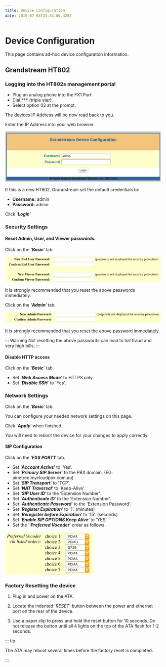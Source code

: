 ```yaml
---
title: Device Configuration
date: 2019-07-03T23:53:06.420Z
---
```

# Device Configuration

This page contains ad-hoc device configuration information.

## Grandstream HT802

### Logging into the HT802s management portal

* Plug an analog phone into the FX1 Port
* Dial \*\** (triple star).
* Select option 02 at the prompt.

The devices IP Address will be now read back to you.

Enter the IP Address into your web browser.

![](../../images/grandstream_ht802_loginscreen.png)

If this is a new HT802, Grandstream set the default credentials to:

* **Username:** admin
* **Password:** admin

Click '**_Login_**‘

### Security Settings

#### Reset Admin, User, and Viewer passwords.

Click on the '**_Basic_**‘ tab.

![](../../images/gramdstrea_ht802_passwordreset1.png)

It is strongly recommended that you reset the above passwords immediately.

Click on the '**_Admin_**‘ tab.

![](../../images/grandstream_ht802_passwordreset2.png)

It is strongly recommended that you reset the above password immediately.

::: Warning
Not resetting the above passwords can lead to toll fraud and very high bills.
:::

#### Disable HTTP access

Click on the '**_Basic_**' tab.

* Set '_**Web Access Mode**_‘ to HTTPS only.
* Set '_**Disable SSH**_' to 'Yes'.

### Network Settings

Click on the '_**Basic**_‘ tab.

You can configure your needed network settings on this page.

Click '_**Apply**_‘ when finished.

You will need to reboot the device for your changes to apply correctly.

#### SIP Configuration

Click on the '_**FXS PORT1**_’ tab.

* Set ‘_**Account Active**_’ to 'Yes‘.
* Set '_**Primary SIP Server**_’ to the PBX domain. (EG: pinetree.mycloudpbx.com.au)
* Set '_**SIP Transport**_‘ to 'TCP’.
* Set '_**NAT Traversal**_‘ to 'Keep-Alive’.
* Set '_**SIP User ID**_‘ to the ’Extension Number’.
* Set '_**Authenticate ID**_‘ to the 'Extension Number’.
* Set '_**Authenticate Password**_‘ to the 'Extension Password’.
* Set '_**Register Expiration**_‘ to '1’. (minutes)
* Set '_**Reregister before Expiration**_‘ to '15’. (seconds)
* Set '_**Enable SIP OPTIONS Keep Alive**_‘ to 'YES’.
* Set the ’'_**Preferred Vocoder**_‘ order as follows.

![](../../images/grandstream_codecs.png)

### Factory Resetting the device

1. Plug in and power on the ATA.

2. Locate the indented '*_RESET_*' button between the power and ethernet port on the rear of the device.
3. Use a paper clip to press and hold the reset button for 10 seconds. Do not release the button until all 4 lights on the top of the ATA flash for 1-2 seconds.

::: tip

The ATA may reboot several times before the factory reset is completed.

:::
